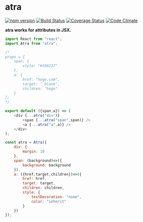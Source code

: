 # atra
[![npm version](https://img.shields.io/npm/v/atra.svg)](https://www.npmjs.com/package/atra)
[![Build Status](https://travis-ci.org/kthjm/atra.svg?branch=master)](https://travis-ci.org/kthjm/atra)
[![Coverage Status](https://coveralls.io/repos/github/kthjm/atra/badge.svg?branch=master)](https://coveralls.io/github/kthjm/atra?branch=master)
[![Code Climate](https://codeclimate.com/github/kthjm/atra/badges/gpa.svg)](https://codeclimate.com/github/kthjm/atra)

**atra works for attributes in JSX.**

```javascript
import React from "react";
import Atra from "atra";

/*
props = {
    span: {
        style: "#198237"
    },
    a: {
        href: "hoge.com",
        target: "_blank",
        children: "hoge"
    }
};
*/

export default ({span,a}) => (
    <div {...atra("div")}
        <span {...atra("span",span)} />
        <a {...atra("a",a)} />
    </div>
);

const atra = Atra({
    div: {
        margin: 10
    },
    span: (background)=>({
        background: background
    }),
    a: ({href,target,children})=>({
        href: href,
        target: target,
        children: children,
        style: {
            textDecoration: "none",
            color: "inherit"
        }
    })
});
```
